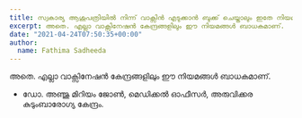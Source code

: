 ```yaml
---
title: സ്വകാര്യ ആശുപത്രിയിൽ നിന്ന് വാക്സിൻ എടുക്കാൻ ബുക്ക് ചെയ്താലും ഇതേ നിയമങ്ങൾ ബാധകമാണോ? 
excerpt: അതെ. എല്ലാ വാക്സിനേഷൻ കേന്ദ്രങ്ങളിലും ഈ നിയമങ്ങൾ ബാധകമാണ്.
date: "2021-04-24T07:50:35+00:00"
author:
  name: Fathima Sadheeda
---
```

അതെ. എല്ലാ വാക്സിനേഷൻ കേന്ദ്രങ്ങളിലും ഈ നിയമങ്ങൾ ബാധകമാണ്.

- ഡോ. അഞ്ജു മിറിയം ജോൺ, മെഡിക്കൽ ഓഫീസർ, അരുവിക്കര കുടുംബാരോഗ്യ കേന്ദ്രം.
